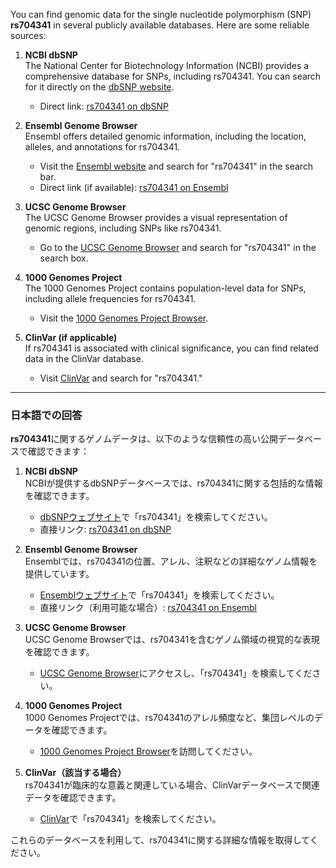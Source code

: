 You can find genomic data for the single nucleotide polymorphism (SNP) **rs704341** in several publicly available databases. Here are some reliable sources:

1. **NCBI dbSNP**  
   The National Center for Biotechnology Information (NCBI) provides a comprehensive database for SNPs, including rs704341. You can search for it directly on the [dbSNP website](https://www.ncbi.nlm.nih.gov/snp/).  
   - Direct link: [rs704341 on dbSNP](https://www.ncbi.nlm.nih.gov/snp/rs704341)

2. **Ensembl Genome Browser**  
   Ensembl offers detailed genomic information, including the location, alleles, and annotations for rs704341.  
   - Visit the [Ensembl website](https://www.ensembl.org) and search for "rs704341" in the search bar.  
   - Direct link (if available): [rs704341 on Ensembl](https://www.ensembl.org/Homo_sapiens/Variation/Explore?v=rs704341)

3. **UCSC Genome Browser**  
   The UCSC Genome Browser provides a visual representation of genomic regions, including SNPs like rs704341.  
   - Go to the [UCSC Genome Browser](https://genome.ucsc.edu/) and search for "rs704341" in the search box.

4. **1000 Genomes Project**  
   The 1000 Genomes Project contains population-level data for SNPs, including allele frequencies for rs704341.  
   - Visit the [1000 Genomes Project Browser](https://www.internationalgenome.org/).

5. **ClinVar (if applicable)**  
   If rs704341 is associated with clinical significance, you can find related data in the ClinVar database.  
   - Visit [ClinVar](https://www.ncbi.nlm.nih.gov/clinvar/) and search for "rs704341."

---

### 日本語での回答
**rs704341**に関するゲノムデータは、以下のような信頼性の高い公開データベースで確認できます：

1. **NCBI dbSNP**  
   NCBIが提供するdbSNPデータベースでは、rs704341に関する包括的な情報を確認できます。  
   - [dbSNPウェブサイト](https://www.ncbi.nlm.nih.gov/snp/)で「rs704341」を検索してください。  
   - 直接リンク: [rs704341 on dbSNP](https://www.ncbi.nlm.nih.gov/snp/rs704341)

2. **Ensembl Genome Browser**  
   Ensemblでは、rs704341の位置、アレル、注釈などの詳細なゲノム情報を提供しています。  
   - [Ensemblウェブサイト](https://www.ensembl.org)で「rs704341」を検索してください。  
   - 直接リンク（利用可能な場合）: [rs704341 on Ensembl](https://www.ensembl.org/Homo_sapiens/Variation/Explore?v=rs704341)

3. **UCSC Genome Browser**  
   UCSC Genome Browserでは、rs704341を含むゲノム領域の視覚的な表現を確認できます。  
   - [UCSC Genome Browser](https://genome.ucsc.edu/)にアクセスし、「rs704341」を検索してください。

4. **1000 Genomes Project**  
   1000 Genomes Projectでは、rs704341のアレル頻度など、集団レベルのデータを確認できます。  
   - [1000 Genomes Project Browser](https://www.internationalgenome.org/)を訪問してください。

5. **ClinVar（該当する場合）**  
   rs704341が臨床的な意義と関連している場合、ClinVarデータベースで関連データを確認できます。  
   - [ClinVar](https://www.ncbi.nlm.nih.gov/clinvar/)で「rs704341」を検索してください。

これらのデータベースを利用して、rs704341に関する詳細な情報を取得してください。